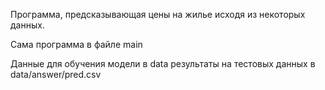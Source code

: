 Программа, предсказывающая цены на жилье исходя из некоторых данных.

Сама программа в файле main

Данные для обучения модели в data
результаты на тестовых данных в data/answer/pred.csv
